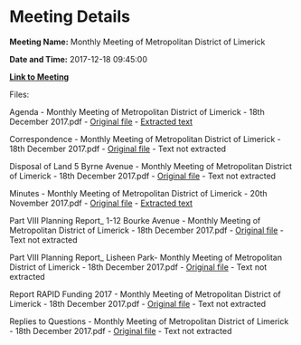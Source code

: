 # Meeting Details

**Meeting Name:** Monthly Meeting of Metropolitan District of Limerick

**Date and Time:** 2017-12-18 09:45:00

**[Link to Meeting](https://www.limerick.ie/council/whats-on/monthly-meeting-metropolitan-district-limerick-35)**

Files: 

Agenda - Monthly Meeting of Metropolitan District of Limerick - 18th December 2017.pdf - [Original file](https://www.limerick.ie/sites/default/files/media/documents/2017-12/Agenda%2018th%20December%202017.pdf) - [Extracted text](./Agenda%20-%C2%A0Monthly%20Meeting%20of%20Metropolitan%20District%20of%20Limerick%20-%2018th%20December%202017.md)

Correspondence - Monthly Meeting of Metropolitan District of Limerick - 18th December 2017.pdf - [Original file](https://www.limerick.ie/sites/default/files/media/documents/2017-12/Correspondence%20December%202017.pdf) - Text not extracted

Disposal of Land 5 Byrne Avenue - Monthly Meeting of Metropolitan District of Limerick - 18th December 2017.pdf - [Original file](https://www.limerick.ie/sites/default/files/media/documents/2017-12/Disposal%20of%20Land%205%20Byrne%20Avenue.pdf) - Text not extracted

Minutes - Monthly Meeting of Metropolitan District of Limerick - 20th November 2017.pdf - [Original file](https://www.limerick.ie/sites/default/files/media/documents/2017-12/Minutes%2020th%20November%202017.pdf) - [Extracted text](./Minutes%20-%C2%A0Monthly%20Meeting%20of%20Metropolitan%20District%20of%20Limerick%20-%2020th%20November%202017.md)

Part VIII Planning Report_ 1-12 Bourke Avenue - Monthly Meeting of Metropolitan District of Limerick - 18th December 2017.pdf - [Original file](https://www.limerick.ie/sites/default/files/media/documents/2017-12/Part%208%20-%201-12%20Bourke%20Avenue.pdf) - Text not extracted

Part VIII Planning Report_ Lisheen Park- Monthly Meeting of Metropolitan District of Limerick - 18th December 2017.pdf - [Original file](https://www.limerick.ie/sites/default/files/media/documents/2017-12/Part%208%20Lisheen%20Park.pdf) - Text not extracted

Report RAPID Funding 2017 - Monthly Meeting of Metropolitan District of Limerick - 18th December 2017.pdf - [Original file](https://www.limerick.ie/sites/default/files/media/documents/2017-12/Report%20RAPID%20Funding%202017.pdf) - Text not extracted

Replies to Questions - Monthly Meeting of Metropolitan District of Limerick - 18th December 2017.pdf - [Original file](https://www.limerick.ie/sites/default/files/media/documents/2017-12/Replies%20to%20Questions%20December%202017.pdf) - Text not extracted

